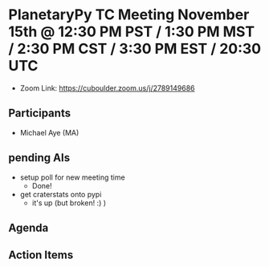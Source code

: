 # PlanetaryPy TC Meeting November 15th @ 12:30 PM PST / 1:30 PM MST / 2:30 PM CST / 3:30 PM EST / 20:30 UTC

* Zoom Link: https://cuboulder.zoom.us/j/2789149686

## Participants

* Michael Aye (MA)

## pending AIs
* setup poll for new meeting time
  * Done! 
* get craterstats onto pypi
  * it's up (but broken! :) )

## Agenda


## Action Items
